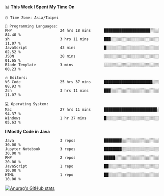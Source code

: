 <!--
<table>
  <tr>
    <td>
      <img src="./devcard.svg" alt="A dev card" width="400" hight="100%">
    </td>
    <td>
      <p>### Hi there 👋</p>
      <p>**treevel/treevel** is a ✨ _special_ ✨ repository because its `README.md` (this file) appears on your GitHub profile.</p>
      <p>Here are some ideas to get you started:</p>
      <p>- 🔭 I’m currently working on ...</p>
      <p>- 🌱 I’m currently learning ...</p>
      <p>- 👯 I’m looking to collaborate on ...</p>
      <p>- 🤔 I’m looking for help with ...</p>
      <p>- 💬 Ask me about ...</p>
      <p>- 📫 How to reach me: ...</p>
      <p>- 😄 Pronouns: ...</p>
      <p>- ⚡ Fun fact: ...</p>
    </td>
  </tr>
</table>
-->

<!--START_SECTION:waka-->
📊 **This Week I Spent My Time On** 

```text
🕑︎ Time Zone: Asia/Taipei

💬 Programming Languages: 
PHP                      24 hrs 18 mins      █████████████████████░░░░   84.40 % 
sh                       3 hrs 11 mins       ███░░░░░░░░░░░░░░░░░░░░░░   11.07 % 
JavaScript               43 mins             █░░░░░░░░░░░░░░░░░░░░░░░░   02.52 % 
JSON                     28 mins             ░░░░░░░░░░░░░░░░░░░░░░░░░   01.65 % 
Blade Template           3 mins              ░░░░░░░░░░░░░░░░░░░░░░░░░   00.23 % 

🔥 Editors: 
VS Code                  25 hrs 37 mins      ██████████████████████░░░   88.93 % 
Zsh                      3 hrs 11 mins       ███░░░░░░░░░░░░░░░░░░░░░░   11.07 % 

💻 Operating System: 
Mac                      27 hrs 11 mins      ████████████████████████░   94.37 % 
Windows                  1 hr 37 mins        █░░░░░░░░░░░░░░░░░░░░░░░░   05.63 % 
```

**I Mostly Code in Java** 

```text
Java                     3 repos             ████████░░░░░░░░░░░░░░░░░   30.00 % 
Jupyter Notebook         3 repos             ████████░░░░░░░░░░░░░░░░░   30.00 % 
PHP                      2 repos             █████░░░░░░░░░░░░░░░░░░░░   20.00 % 
JavaScript               1 repo              ██░░░░░░░░░░░░░░░░░░░░░░░   10.00 % 
HTML                     1 repo              ██░░░░░░░░░░░░░░░░░░░░░░░   10.00 % 
```




<!--END_SECTION:waka-->

<!-- GitHub Stats Card-->
[![Anurag's GitHub stats](https://github-readme-stats.vercel.app/api?username=treevel&show_icons=true&theme=monokai&count_private=true)](https://github.com/anuraghazra/github-readme-stats)
